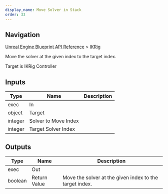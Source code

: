 ```yaml
---
display_name: Move Solver in Stack
order: 33
---
```

## Navigation

[Unreal Engine Blueprint API Reference](https://dev.epicgames.com/documentation/en-us/unreal-engine/BlueprintAPI) > [IKRig](https://dev.epicgames.com/documentation/en-us/unreal-engine/BlueprintAPI/IKRig)

Move the solver at the given index to the target index.

Target is IKRig Controller

## Inputs

| Type | Name | Description |
| --- | --- | --- |
| exec | In |  |
| object | Target |  |
| integer | Solver to Move Index |  |
| integer | Target Solver Index |  |

## Outputs

| Type | Name | Description |
| --- | --- | --- |
| exec | Out |  |
| boolean | Return Value | Move the solver at the given index to the target index. |
